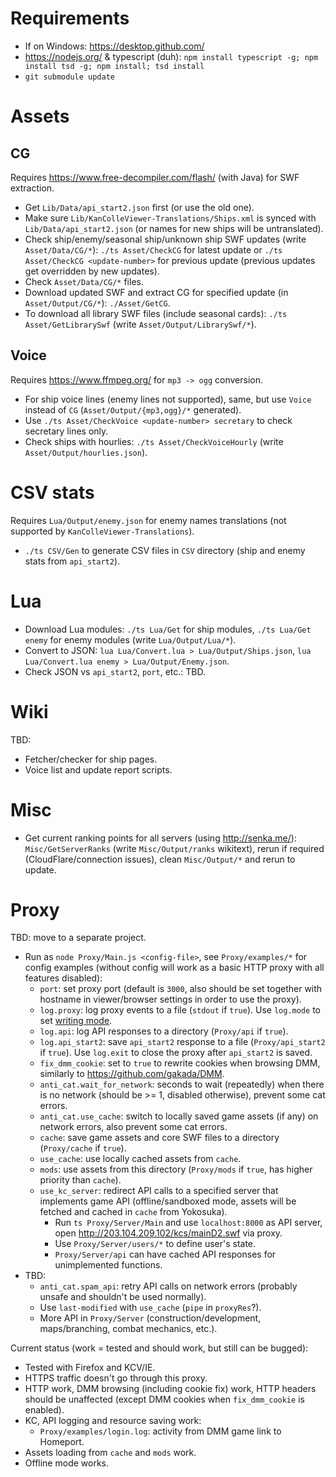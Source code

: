 # Requirements

* If on Windows: https://desktop.github.com/
* https://nodejs.org/ & typescript (duh): `npm install typescript -g; npm install tsd -g; npm install; tsd install`
* `git submodule update`

# Assets

## CG

Requires https://www.free-decompiler.com/flash/ (with Java) for SWF extraction.

* Get `Lib/Data/api_start2.json` first (or use the old one).
* Make sure `Lib/KanColleViewer-Translations/Ships.xml` is synced with `Lib/Data/api_start2.json` (or names for new ships will be untranslated).
* Check ship/enemy/seasonal ship/unknown ship SWF updates (write `Asset/Data/CG/*`): `./ts Asset/CheckCG` for latest update or `./ts Asset/CheckCG <update-number>` for previous update (previous updates get overridden by new updates).
* Check `Asset/Data/CG/*` files.
* Download updated SWF and extract CG for specified update (in `Asset/Output/CG/*`): `./Asset/GetCG`.
* To download all library SWF files (include seasonal cards): `./ts Asset/GetLibrarySwf` (write `Asset/Output/LibrarySwf/*`).

## Voice

Requires https://www.ffmpeg.org/ for `mp3 -> ogg` conversion.

* For ship voice lines (enemy lines not supported), same, but use `Voice` instead of `CG` (`Asset/Output/{mp3,ogg}/*` generated).
* Use `./ts Asset/CheckVoice <update-number> secretary` to check secretary lines only.
* Check ships with hourlies: `./ts Asset/CheckVoiceHourly` (write `Asset/Output/hourlies.json`).

# CSV stats

Requires `Lua/Output/enemy.json` for enemy names translations (not supported by `KanColleViewer-Translations`).

* `./ts CSV/Gen` to generate CSV files in `CSV` directory (ship and enemy stats from `api_start2`).

# Lua

* Download Lua modules: `./ts Lua/Get` for ship modules, `./ts Lua/Get enemy` for enemy modules (write `Lua/Output/Lua/*`).
* Convert to JSON: `lua Lua/Convert.lua > Lua/Output/Ships.json`, `lua Lua/Convert.lua enemy > Lua/Output/Enemy.json`.
* Check JSON vs `api_start2`, `port`, etc.: TBD.

# Wiki

TBD:

* Fetcher/checker for ship pages.
* Voice list and update report scripts.

# Misc

* Get current ranking points for all servers (using http://senka.me/): `Misc/GetServerRanks` (write `Misc/Output/ranks` wikitext), rerun if required (CloudFlare/connection issues), clean `Misc/Output/*` and rerun to update.

# Proxy

TBD: move to a separate project.

* Run as `node Proxy/Main.js <config-file>`, see `Proxy/examples/*` for config examples (without config will work as a basic HTTP proxy with all features disabled):
  * `port`: set proxy port (default is `3000`, also should be set together with hostname in viewer/browser settings in order to use the proxy).
  * `log.proxy`: log proxy events to a file (`stdout` if `true`). Use `log.mode` to set [writing mode](https://nodejs.org/api/fs.html#fs_fs_open_path_flags_mode_callback).
  * `log.api`: log API responses to a directory (`Proxy/api` if `true`).
  * `log.api_start2`: save `api_start2` response to a file (`Proxy/api_start2` if `true`). Use `log.exit` to close the proxy after `api_start2` is saved.
  * `fix_dmm_cookie`: set to `true` to rewrite cookies when browsing DMM, similarly to https://github.com/gakada/DMM.
  * `anti_cat.wait_for_network`: seconds to wait (repeatedly) when there is no network (should be >= 1, disabled otherwise), prevent some cat errors.
  * `anti_cat.use_cache`: switch to locally saved game assets (if any) on network errors, also prevent some cat errors.
  * `cache`: save game assets and core SWF files to a directory (`Proxy/cache` if `true`).
  * `use_cache`: use locally cached assets from `cache`.
  * `mods`: use assets from this directory (`Proxy/mods` if `true`, has higher priority than `cache`).
  * `use_kc_server`: redirect API calls to a specified server that implements game API (offline/sandboxed mode, assets will be fetched and cached in `cache` from Yokosuka).
    * Run `ts Proxy/Server/Main` and use `localhost:8000` as API server, open http://203.104.209.102/kcs/mainD2.swf via proxy.
    * Use `Proxy/Server/users/*` to define user's state.
    * `Proxy/Server/api` can have cached API responses for unimplemented functions.
* TBD:
  * `anti_cat.spam_api`: retry API calls on network errors (probably unsafe and shouldn't be used normally).
  * Use `last-modified` with `use_cache` (`pipe` in `proxyRes`?).
  * More API in `Proxy/Server` (construction/development, maps/branching, combat mechanics, etc.).

Current status (work = tested and should work, but still can be bugged):

* Tested with Firefox and KCV/IE.
* HTTPS traffic doesn't go through this proxy.
* HTTP work, DMM browsing (including cookie fix) work, HTTP headers should be unaffected (except DMM cookies when `fix_dmm_cookie` is enabled).
* KC, API logging and resource saving work:
  * `Proxy/examples/login.log`: activity from DMM game link to Homeport.
* Assets loading from `cache` and `mods` work.
* Offline mode works.
